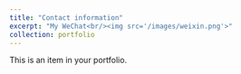 ```yaml
---
title: "Contact information"
excerpt: "My WeChat<br/><img src='/images/weixin.png'>"
collection: portfolio
---
```



This is an item in your portfolio. 